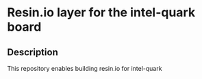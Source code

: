 # Resin.io layer for the intel-quark board

## Description
This repository enables building resin.io for intel-quark
